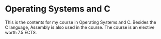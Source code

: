# Operating Systems and C

This is the contents for my course in Operating Systems and C. Besides the C language, Assembly is also used in the course. The course is an elective worth 7.5 ECTS.
